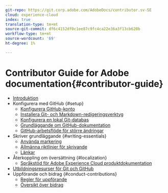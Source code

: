 ```yaml
---
git-repo: https://git.corp.adobe.com/AdobeDocs/contributor.sv-SE
cloud: experience-cloud
index: true
translation-type: tm+mt
source-git-commit: df6c4152df0c1ee87c9fc4ca22e36a3f13cb620b
workflow-type: tm+mt
source-wordcount: '69'
ht-degree: 1%

---
```



# Contributor Guide for Adobe documentation{#contributor-guide}

+ [Introduktion](introduction.md)
+ Konfigurera med GitHub {#setup}
   + [Konfigurera GitHub-konto](setup/github-signup.md)
   + [Installera Git- och Markdown-redigeringsverktyg](setup/install-tools.md)
   + [Konfigurera en lokal Git-databas](setup/local-repo.md)
   + [Grundläggande om GitHub-dokumentation](setup/git-fundamentals.md)
   + [GitHub-arbetsflöde för större ändringar](setup/full-workflow.md)
+ Skriver grundläggande {#writing-essentials}
   + [Använda markering](writing-essentials/markdown.md)
   + [Allmänna riktlinjer för skrivande](writing-essentials/general-writing-guidance.md)
   + [Länkar](writing-essentials/linking.md)
+ Återkoppling om översättning {#localization}
   + [Språkstöd för Adobe Experience Cloud produktdokumentation](localization/machine-translation.md)
+ [Utbildningsresurser för Git och GitHub](resources.md)
+ Uppförande och bidrag {#conduct-contributions}
   + [Regler för uppförande](conduct/code-of-conduct.md)
   + [Översikt över bidrag](conduct/contributing.md)
